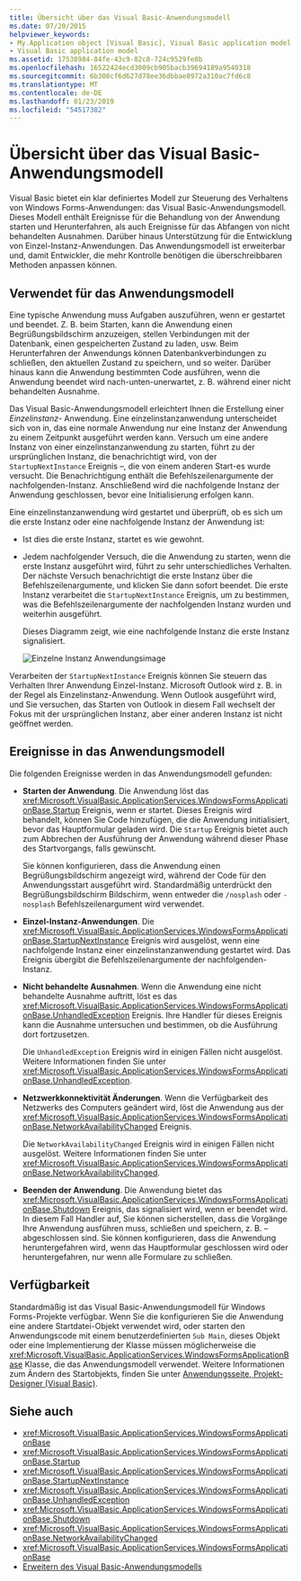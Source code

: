 ```yaml
---
title: Übersicht über das Visual Basic-Anwendungsmodell
ms.date: 07/20/2015
helpviewer_keywords:
- My.Application object [Visual Basic], Visual Basic application model
- Visual Basic application model
ms.assetid: 17538984-84fe-43c9-82c8-724c9529fe8b
ms.openlocfilehash: 16522424ecd3009cb905bacb39694189a9540318
ms.sourcegitcommit: 6b308cf6d627d78ee36dbbae8972a310ac7fd6c8
ms.translationtype: MT
ms.contentlocale: de-DE
ms.lasthandoff: 01/23/2019
ms.locfileid: "54517382"
---
```

# <a name="overview-of-the-visual-basic-application-model"></a>Übersicht über das Visual Basic-Anwendungsmodell
Visual Basic bietet ein klar definiertes Modell zur Steuerung des Verhaltens von Windows Forms-Anwendungen: das Visual Basic-Anwendungsmodell. Dieses Modell enthält Ereignisse für die Behandlung von der Anwendung starten und Herunterfahren, als auch Ereignisse für das Abfangen von nicht behandelten Ausnahmen. Darüber hinaus Unterstützung für die Entwicklung von Einzel-Instanz-Anwendungen. Das Anwendungsmodell ist erweiterbar und, damit Entwickler, die mehr Kontrolle benötigen die überschreibbaren Methoden anpassen können.  
  
## <a name="uses-for-the-application-model"></a>Verwendet für das Anwendungsmodell  
 Eine typische Anwendung muss Aufgaben auszuführen, wenn er gestartet und beendet. Z. B. beim Starten, kann die Anwendung einen Begrüßungsbildschirm anzuzeigen, stellen Verbindungen mit der Datenbank, einen gespeicherten Zustand zu laden, usw. Beim Herunterfahren der Anwendungs können Datenbankverbindungen zu schließen, den aktuellen Zustand zu speichern, und so weiter. Darüber hinaus kann die Anwendung bestimmten Code ausführen, wenn die Anwendung beendet wird nach-unten-unerwartet, z. B. während einer nicht behandelten Ausnahme.  
  
 Das Visual Basic-Anwendungsmodell erleichtert Ihnen die Erstellung einer *Einzelinstanz-* Anwendung. Eine einzelinstanzanwendung unterscheidet sich von in, das eine normale Anwendung nur eine Instanz der Anwendung zu einem Zeitpunkt ausgeführt werden kann. Versuch um eine andere Instanz von einer einzelinstanzanwendung zu starten, führt zu der ursprünglichen Instanz, die benachrichtigt wird, von der `StartupNextInstance` Ereignis –, die von einem anderen Start-es wurde versucht. Die Benachrichtigung enthält die Befehlszeilenargumente der nachfolgenden-Instanz. Anschließend wird die nachfolgende Instanz der Anwendung geschlossen, bevor eine Initialisierung erfolgen kann.  
  
 Eine einzelinstanzanwendung wird gestartet und überprüft, ob es sich um die erste Instanz oder eine nachfolgende Instanz der Anwendung ist:  
  
-   Ist dies die erste Instanz, startet es wie gewohnt.  
  
-   Jedem nachfolgender Versuch, die die Anwendung zu starten, wenn die erste Instanz ausgeführt wird, führt zu sehr unterschiedliches Verhalten. Der nächste Versuch benachrichtigt die erste Instanz über die Befehlszeilenargumente, und klicken Sie dann sofort beendet. Die erste Instanz verarbeitet die `StartupNextInstance` Ereignis, um zu bestimmen, was die Befehlszeilenargumente der nachfolgenden Instanz wurden und weiterhin ausgeführt.  
  
     Dieses Diagramm zeigt, wie eine nachfolgende Instanz die erste Instanz signalisiert.  
  
     ![Einzelne Instanz Anwendungsimage](../../../visual-basic/developing-apps/development-with-my/media/singleinstance.gif "SingleInstance")  
  
 Verarbeiten der `StartupNextInstance` Ereignis können Sie steuern das Verhalten Ihrer Anwendung Einzel-Instanz. Microsoft Outlook wird z. B. in der Regel als Einzelinstanz-Anwendung. Wenn Outlook ausgeführt wird, und Sie versuchen, das Starten von Outlook in diesem Fall wechselt der Fokus mit der ursprünglichen Instanz, aber einer anderen Instanz ist nicht geöffnet werden.  
  
## <a name="events-in-the-application-model"></a>Ereignisse in das Anwendungsmodell  
 Die folgenden Ereignisse werden in das Anwendungsmodell gefunden:  
  
-   **Starten der Anwendung**. Die Anwendung löst das <xref:Microsoft.VisualBasic.ApplicationServices.WindowsFormsApplicationBase.Startup> Ereignis, wenn er startet. Dieses Ereignis wird behandelt, können Sie Code hinzufügen, die die Anwendung initialisiert, bevor das Hauptformular geladen wird. Die `Startup` Ereignis bietet auch zum Abbrechen der Ausführung der Anwendung während dieser Phase des Startvorgangs, falls gewünscht.  
  
     Sie können konfigurieren, dass die Anwendung einen Begrüßungsbildschirm angezeigt wird, während der Code für den Anwendungsstart ausgeführt wird. Standardmäßig unterdrückt den Begrüßungsbildschirm Bildschirm, wenn entweder die `/nosplash` oder `-nosplash` Befehlszeilenargument wird verwendet.  
  
-   **Einzel-Instanz-Anwendungen**. Die <xref:Microsoft.VisualBasic.ApplicationServices.WindowsFormsApplicationBase.StartupNextInstance> Ereignis wird ausgelöst, wenn eine nachfolgende Instanz einer einzelinstanzanwendung gestartet wird. Das Ereignis übergibt die Befehlszeilenargumente der nachfolgenden-Instanz.  
  
-   **Nicht behandelte Ausnahmen**. Wenn die Anwendung eine nicht behandelte Ausnahme auftritt, löst es das <xref:Microsoft.VisualBasic.ApplicationServices.WindowsFormsApplicationBase.UnhandledException> Ereignis. Ihre Handler für dieses Ereignis kann die Ausnahme untersuchen und bestimmen, ob die Ausführung dort fortzusetzen.  
  
     Die `UnhandledException` Ereignis wird in einigen Fällen nicht ausgelöst. Weitere Informationen finden Sie unter <xref:Microsoft.VisualBasic.ApplicationServices.WindowsFormsApplicationBase.UnhandledException>.  
  
-   **Netzwerkkonnektivität Änderungen**. Wenn die Verfügbarkeit des Netzwerks des Computers geändert wird, löst die Anwendung aus der <xref:Microsoft.VisualBasic.ApplicationServices.WindowsFormsApplicationBase.NetworkAvailabilityChanged> Ereignis.  
  
     Die `NetworkAvailabilityChanged` Ereignis wird in einigen Fällen nicht ausgelöst. Weitere Informationen finden Sie unter <xref:Microsoft.VisualBasic.ApplicationServices.WindowsFormsApplicationBase.NetworkAvailabilityChanged>.  
  
-   **Beenden der Anwendung**. Die Anwendung bietet das <xref:Microsoft.VisualBasic.ApplicationServices.WindowsFormsApplicationBase.Shutdown> Ereignis, das signalisiert wird, wenn er beendet wird. In diesem Fall Handler auf, Sie können sicherstellen, dass die Vorgänge Ihre Anwendung ausführen muss, schließen und speichern, z. B. – abgeschlossen sind. Sie können konfigurieren, dass die Anwendung heruntergefahren wird, wenn das Hauptformular geschlossen wird oder heruntergefahren, nur wenn alle Formulare zu schließen.  
  
## <a name="availability"></a>Verfügbarkeit  
 Standardmäßig ist das Visual Basic-Anwendungsmodell für Windows Forms-Projekte verfügbar. Wenn Sie die konfigurieren Sie die Anwendung eine andere Startdatei-Objekt verwendet wird, oder starten den Anwendungscode mit einem benutzerdefinierten `Sub Main`, dieses Objekt oder eine Implementierung der Klasse müssen möglicherweise die <xref:Microsoft.VisualBasic.ApplicationServices.WindowsFormsApplicationBase> Klasse, die das Anwendungsmodell verwendet. Weitere Informationen zum Ändern des Startobjekts, finden Sie unter [Anwendungsseite, Projekt-Designer (Visual Basic)](/visualstudio/ide/reference/application-page-project-designer-visual-basic).  
  
## <a name="see-also"></a>Siehe auch
- <xref:Microsoft.VisualBasic.ApplicationServices.WindowsFormsApplicationBase>
- <xref:Microsoft.VisualBasic.ApplicationServices.WindowsFormsApplicationBase.Startup>
- <xref:Microsoft.VisualBasic.ApplicationServices.WindowsFormsApplicationBase.StartupNextInstance>
- <xref:Microsoft.VisualBasic.ApplicationServices.WindowsFormsApplicationBase.UnhandledException>
- <xref:Microsoft.VisualBasic.ApplicationServices.WindowsFormsApplicationBase.Shutdown>
- <xref:Microsoft.VisualBasic.ApplicationServices.WindowsFormsApplicationBase.NetworkAvailabilityChanged>
- <xref:Microsoft.VisualBasic.ApplicationServices.WindowsFormsApplicationBase>
- [Erweitern des Visual Basic-Anwendungsmodells](../../../visual-basic/developing-apps/customizing-extending-my/extending-the-visual-basic-application-model.md)
